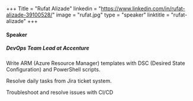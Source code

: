 +++
Title = "Rufat Alizade"
linkedin = "https://www.linkedin.com/in/rufat-alizade-39100528/"
image = "rufat.jpg"
type = "speaker"
linktitle = "rufat-alizade"
+++

#### Speaker

##### DevOps Team Lead at Accenture

Write ARM (Azure Resource Manager) templates with DSC (Desired State Configuration) and
PowerShell scripts.

Resolve daily tasks from Jira ticket system.

Troubleshoot and resolve issues with CI/CD